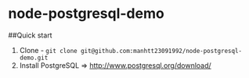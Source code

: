 # node-postgresql-demo
##Quick start
1. Clone - `git clone git@github.com:manhtt23091992/node-postgresql-demo.git`
1. Install PostgreSQL => http://www.postgresql.org/download/
